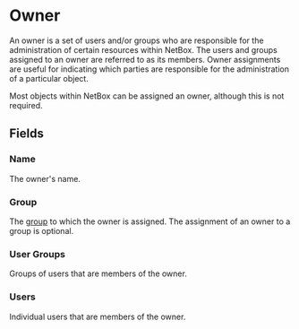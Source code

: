 # Owner

An owner is a set of users and/or groups who are responsible for the administration of certain resources within NetBox. The users and groups assigned to an owner are referred to as its members. Owner assignments are useful for indicating which parties are responsible for the administration of a particular object.

Most objects within NetBox can be assigned an owner, although this is not required.

## Fields

### Name

The owner's name.

### Group

The [group](./ownergroup.md) to which the owner is assigned. The assignment of an owner to a group is optional.

### User Groups

Groups of users that are members of the owner.

### Users

Individual users that are members of the owner.
